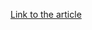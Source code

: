[Link to the article](https://securelist.com/on-the-strongpity-waterhole-attacks-targeting-italian-and-belgian-encryption-users/76147/)
